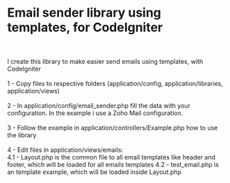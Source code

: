 # Email sender library using templates, for CodeIgniter<br/><br/>
I create this library to make easier send emails using templates, with CodeIgniter<br/><br/>
1 - Copy files to respective folders (application/config, application/libraries, application/views) <br/><br/>
2 - In application/config/email_sender.php fill the data with your configuration. In the example i use a Zoho Mail configuration.<br/><br/>
3 - Follow the example in application/controllers/Example.php how to use the library<br/><br/>
4 - Edit files in application/views/emails:<br/>
4.1 - Layout.php is the common file to all email templates like header and footer, which will be loaded for all emails templates
4.2 - test_email.php is an template example, which will be loaded inside Layout.php
